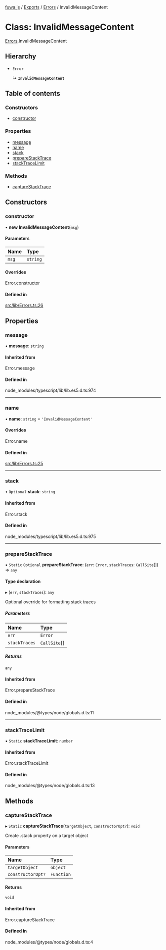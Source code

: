 [fuwa.js](../README.md) / [Exports](../modules.md) / [Errors](../modules/Errors.md) / InvalidMessageContent

# Class: InvalidMessageContent

[Errors](../modules/Errors.md).InvalidMessageContent

## Hierarchy

- `Error`

  ↳ **`InvalidMessageContent`**

## Table of contents

### Constructors

- [constructor](Errors.InvalidMessageContent.md#constructor)

### Properties

- [message](Errors.InvalidMessageContent.md#message)
- [name](Errors.InvalidMessageContent.md#name)
- [stack](Errors.InvalidMessageContent.md#stack)
- [prepareStackTrace](Errors.InvalidMessageContent.md#preparestacktrace)
- [stackTraceLimit](Errors.InvalidMessageContent.md#stacktracelimit)

### Methods

- [captureStackTrace](Errors.InvalidMessageContent.md#capturestacktrace)

## Constructors

### constructor

• **new InvalidMessageContent**(`msg`)

#### Parameters

| Name | Type |
| :------ | :------ |
| `msg` | `string` |

#### Overrides

Error.constructor

#### Defined in

[src/lib/Errors.ts:26](https://github.com/Fuwajs/Fuwa.js/blob/5bd8aa0/src/lib/Errors.ts#L26)

## Properties

### message

• **message**: `string`

#### Inherited from

Error.message

#### Defined in

node_modules/typescript/lib/lib.es5.d.ts:974

___

### name

• **name**: `string` = `'InvalidMessageContent'`

#### Overrides

Error.name

#### Defined in

[src/lib/Errors.ts:25](https://github.com/Fuwajs/Fuwa.js/blob/5bd8aa0/src/lib/Errors.ts#L25)

___

### stack

• `Optional` **stack**: `string`

#### Inherited from

Error.stack

#### Defined in

node_modules/typescript/lib/lib.es5.d.ts:975

___

### prepareStackTrace

▪ `Static` `Optional` **prepareStackTrace**: (`err`: `Error`, `stackTraces`: `CallSite`[]) => `any`

#### Type declaration

▸ (`err`, `stackTraces`): `any`

Optional override for formatting stack traces

##### Parameters

| Name | Type |
| :------ | :------ |
| `err` | `Error` |
| `stackTraces` | `CallSite`[] |

##### Returns

`any`

#### Inherited from

Error.prepareStackTrace

#### Defined in

node_modules/@types/node/globals.d.ts:11

___

### stackTraceLimit

▪ `Static` **stackTraceLimit**: `number`

#### Inherited from

Error.stackTraceLimit

#### Defined in

node_modules/@types/node/globals.d.ts:13

## Methods

### captureStackTrace

▸ `Static` **captureStackTrace**(`targetObject`, `constructorOpt?`): `void`

Create .stack property on a target object

#### Parameters

| Name | Type |
| :------ | :------ |
| `targetObject` | `object` |
| `constructorOpt?` | `Function` |

#### Returns

`void`

#### Inherited from

Error.captureStackTrace

#### Defined in

node_modules/@types/node/globals.d.ts:4
